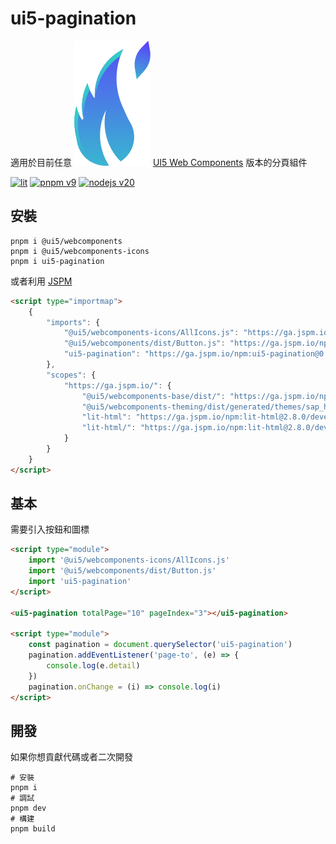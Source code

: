 # ui5-pagination

適用於目前任意 ![UI5 Web Components](./public/favicon.svg) [UI5 Web Components](https://sap.github.io/ui5-webcomponents/) 版本的分頁組件

[![lit](https://img.shields.io/badge/lit-4c64ff.svg?style=for-the-badge&logo=lit)](https://lit.dev/)
[![pnpm v9](https://img.shields.io/badge/maintained%20with-pnpm%209.0-cc00ff.svg?style=for-the-badge&logo=pnpm)](https://pnpm.io/)
[![nodejs v20](https://img.shields.io/badge/Node.js-v20.17.0-026e00.svg?style=for-the-badge&logo=nodedotjs)](https://nodejs.org/)

## 安裝

```shell
pnpm i @ui5/webcomponents
pnpm i @ui5/webcomponents-icons
pnpm i ui5-pagination
```

或者利用 [JSPM](https://generator.jspm.io/)

```html
<script type="importmap">
    {
        "imports": {
            "@ui5/webcomponents-icons/AllIcons.js": "https://ga.jspm.io/npm:@ui5/webcomponents-icons@2.3.0/dist/AllIcons.js",
            "@ui5/webcomponents/dist/Button.js": "https://ga.jspm.io/npm:@ui5/webcomponents@2.3.0/dist/Button.js",
            "ui5-pagination": "https://ga.jspm.io/npm:ui5-pagination@0.1.2/dist/index.js"
        },
        "scopes": {
            "https://ga.jspm.io/": {
                "@ui5/webcomponents-base/dist/": "https://ga.jspm.io/npm:@ui5/webcomponents-base@2.3.0/dist/",
                "@ui5/webcomponents-theming/dist/generated/themes/sap_horizon/parameters-bundle.css.js": "https://ga.jspm.io/npm:@ui5/webcomponents-theming@2.3.0/dist/generated/themes/sap_horizon/parameters-bundle.css.js",
                "lit-html": "https://ga.jspm.io/npm:lit-html@2.8.0/development/lit-html.js",
                "lit-html/": "https://ga.jspm.io/npm:lit-html@2.8.0/development/"
            }
        }
    }
</script>
```

## 基本

需要引入按鈕和圖標

```html
<script type="module">
    import '@ui5/webcomponents-icons/AllIcons.js'
    import '@ui5/webcomponents/dist/Button.js'
    import 'ui5-pagination'
</script>

<ui5-pagination totalPage="10" pageIndex="3"></ui5-pagination>

<script type="module">
    const pagination = document.querySelector('ui5-pagination')
    pagination.addEventListener('page-to', (e) => {
        console.log(e.detail)
    })
    pagination.onChange = (i) => console.log(i)
</script>
```

## 開發

如果你想貢獻代碼或者二次開發

```shell
# 安裝
pnpm i
# 調試
pnpm dev
# 構建
pnpm build
```
